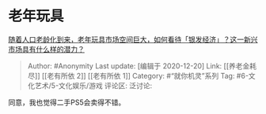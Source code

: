 # 老年玩具
[随着人口老龄化到来，老年玩具市场空间巨大，如何看待「银发经济」？这一新兴市场具有什么样的潜力？](https://www.zhihu.com/question/435407487/answer/1634918712)

> Author: #Anonymity
> Last update: [编辑于 2020-12-20]
> Link: [[养老金耗尽]] [[老有所依 2]] [[老有所依 1]]
> Category: #“就你机灵”系列
> Tag: #6-文化艺术/5-文化娱乐/游戏
> 评论区:
> 泛讨论:

同意，我也觉得二手PS5会卖得不错。

